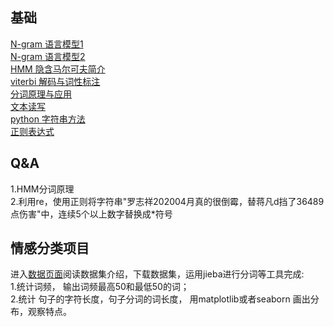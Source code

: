 ## 基础
[N-gram 语言模型1](https://zhuanlan.zhihu.com/p/32829048)  
[N-gram 语言模型2](https://discretetom.github.io/academic/NaturalLanguageProcessing/2/)  
[HMM 隐含马尔可夫简介](https://zhuanlan.zhihu.com/p/224770895)  
[viterbi 解码与词性标注](https://zhuanlan.zhihu.com/p/28274845)  
[分词原理与应用](https://zhuanlan.zhihu.com/p/66904318)  
[文本读写](https://zhuanlan.zhihu.com/p/78330811)  
[python 字符串方法](https://zhuanlan.zhihu.com/p/80518649)  
[正则表达式](https://www.cnblogs.com/shenjianping/p/11647473.html)  

## Q&A
1.HMM分词原理  
2.利用re，使用正则将字符串"罗志祥202004月真的很倒霉，替蒋凡d挡了36489点伤害"中，连续5个以上数字替换成*符号  

## 情感分类项目
进入[数据页面](https://github.com/wolfkin-hth/novels/tree/master)阅读数据集介绍，下载数据集，运用jieba进行分词等工具完成:  
1.统计词频， 输出词频最高50和最低50的词；  
2.统计 句子的字符长度，句子分词的词长度， 用matplotlib或者seaborn 画出分布，观察特点。  